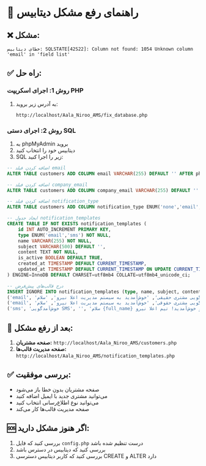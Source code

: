 # 🔧 راهنمای رفع مشکل دیتابیس

## ❌ مشکل:
```
خطای دیتابیس: SQLSTATE[42S22]: Column not found: 1054 Unknown column 'email' in 'field list'
```

## ✅ راه حل:

### روش 1: اجرای اسکریپت PHP
1. به آدرس زیر بروید:
   ```
   http://localhost/Aala_Niroo_AMS/fix_database.php
   ```

### روش 2: اجرای دستی SQL
1. به phpMyAdmin بروید
2. دیتابیس خود را انتخاب کنید
3. SQL زیر را اجرا کنید:

```sql
-- اضافه کردن فیلد email
ALTER TABLE customers ADD COLUMN email VARCHAR(255) DEFAULT '' AFTER phone;

-- اضافه کردن فیلد company_email
ALTER TABLE customers ADD COLUMN company_email VARCHAR(255) DEFAULT '' AFTER responsible_phone;

-- اضافه کردن فیلد notification_type
ALTER TABLE customers ADD COLUMN notification_type ENUM('none','email','sms','both') DEFAULT 'none' AFTER notes;

-- ایجاد جدول notification_templates
CREATE TABLE IF NOT EXISTS notification_templates (
    id INT AUTO_INCREMENT PRIMARY KEY,
    type ENUM('email','sms') NOT NULL,
    name VARCHAR(255) NOT NULL,
    subject VARCHAR(500) DEFAULT '',
    content TEXT NOT NULL,
    is_active BOOLEAN DEFAULT TRUE,
    created_at TIMESTAMP DEFAULT CURRENT_TIMESTAMP,
    updated_at TIMESTAMP DEFAULT CURRENT_TIMESTAMP ON UPDATE CURRENT_TIMESTAMP
) ENGINE=InnoDB DEFAULT CHARSET=utf8mb4 COLLATE=utf8mb4_unicode_ci;

-- درج قالب‌های پیش‌فرض
INSERT IGNORE INTO notification_templates (type, name, subject, content) VALUES 
('email', 'خوش‌آمدگویی مشتری حقیقی', 'خوش‌آمدید به سیستم مدیریت اعلا نیرو', 'سلام {full_name} عزیز،\n\nبه سیستم مدیریت اعلا نیرو خوش‌آمدید!\n\nاطلاعات شما:\nنام: {full_name}\nتلفن: {phone}\nآدرس: {address}\n\nبا تشکر\nتیم اعلا نیرو'),
('email', 'خوش‌آمدگویی مشتری حقوقی', 'خوش‌آمدید به سیستم مدیریت اعلا نیرو', 'سلام {responsible_name} عزیز،\n\nشرکت {company} به سیستم مدیریت اعلا نیرو خوش‌آمدید!\n\nاطلاعات شرکت:\nنام شرکت: {company}\nمسئول: {responsible_name}\nتلفن شرکت: {company_phone}\nآدرس: {address}\n\nبا تشکر\nتیم اعلا نیرو'),
('sms', 'خوش‌آمدگویی SMS', '', 'سلام {full_name} عزیز، به سیستم مدیریت اعلا نیرو خوش‌آمدید! تیم اعلا نیرو');
```

## 🎯 بعد از رفع مشکل:

1. **صفحه مشتریان:** `http://localhost/Aala_Niroo_AMS/customers.php`
2. **صفحه مدیریت قالب‌ها:** `http://localhost/Aala_Niroo_AMS/notification_templates.php`

## ✅ بررسی موفقیت:

- صفحه مشتریان بدون خطا باز می‌شود
- می‌توانید مشتری جدید با ایمیل اضافه کنید
- می‌توانید نوع اطلاع‌رسانی انتخاب کنید
- صفحه مدیریت قالب‌ها کار می‌کند

## 🆘 اگر هنوز مشکل دارید:

1. بررسی کنید که فایل `config.php` درست تنظیم شده باشد
2. بررسی کنید که دیتابیس در دسترس باشد
3. بررسی کنید که کاربر دیتابیس دسترسی CREATE و ALTER دارد
